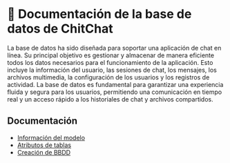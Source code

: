 # 💬 Documentación de la base de datos de ChitChat

La base de datos ha sido diseñada para soportar una aplicación de chat en línea. Su principal objetivo es gestionar y almacenar de manera eficiente todos los datos necesarios para el funcionamiento de la aplicación. Esto incluye la información del usuario, las sesiones de chat, los mensajes, los archivos multimedia, la configuración de los usuarios y los registros de actividad. La base de datos es fundamental para garantizar una experiencia fluida y segura para los usuarios, permitiendo una comunicación en tiempo real y un acceso rápido a los historiales de chat y archivos compartidos.
## Documentación

 - [Información del modelo](https://docs.google.com/document/d/1UGJi-g5xYibGN9oxaZDabnuudQwwcQBCepfu7a_EP6Y/edit?usp=sharing)
 - [Atributos de tablas](https://docs.google.com/document/d/1rPwkBDb9ZHLlxKPLy5yfrlNmal5wEGPvX-CM01rpneM/edit?usp=sharing)
 - [Creación de BBDD](https://docs.google.com/document/d/195c85hlxpM8kA6oRW2pVVwGeTH6r4XzhGMzQK9oeGIs/edit?usp=sharing)